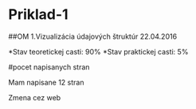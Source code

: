# Priklad-1
##OM
1.Vizualizácia údajových štruktúr
22.04.2016

*Stav teoretickej casti: 90%
*Stav praktickej casti: 5%

#pocet napisanych stran

Mam napisane 12 stran

Zmena cez web
